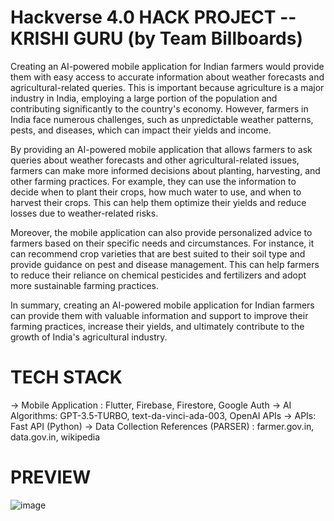 # Hackverse 4.0 HACK PROJECT -- KRISHI GURU (by Team Billboards)

Creating an AI-powered mobile application for Indian farmers would provide them with easy access to accurate information about weather forecasts and agricultural-related queries. This is important because agriculture is a major industry in India, employing a large portion of the population and contributing significantly to the country's economy. However, farmers in India face numerous challenges, such as unpredictable weather patterns, pests, and diseases, which can impact their yields and income.


By providing an AI-powered mobile application that allows farmers to ask queries about weather forecasts and other agricultural-related issues, farmers can make more informed decisions about planting, harvesting, and other farming practices. For example, they can use the information to decide when to plant their crops, how much water to use, and when to harvest their crops. This can help them optimize their yields and reduce losses due to weather-related risks.


Moreover, the mobile application can also provide personalized advice to farmers based on their specific needs and circumstances. For instance, it can recommend crop varieties that are best suited to their soil type and provide guidance on pest and disease management. This can help farmers to reduce their reliance on chemical pesticides and fertilizers and adopt more sustainable farming practices.


In summary, creating an AI-powered mobile application for Indian farmers can provide them with valuable information and support to improve their farming practices, increase their yields, and ultimately contribute to the growth of India's agricultural industry.



# TECH STACK
-> Mobile Application : Flutter, Firebase, Firestore, Google Auth
-> AI Algorithms: GPT-3.5-TURBO, text-da-vinci-ada-003, OpenAI APIs
-> APIs: Fast API (Python)
-> Data Collection References (PARSER) : farmer.gov.in, data.gov.in, wikipedia


# PREVIEW
![image](https://user-images.githubusercontent.com/93195979/232255498-a1cf4a90-bf6d-4775-b7f3-2d5941d0757d.png)



